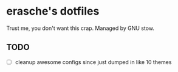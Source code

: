 # erasche's dotfiles

Trust me, you don't want this crap. Managed by GNU stow.

## TODO

- [ ] cleanup awesome configs since just dumped in like 10 themes

